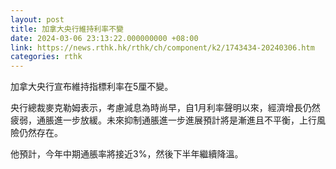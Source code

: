 ```yaml
---
layout: post
title: 加拿大央行維持利率不變
date: 2024-03-06 23:13:22.000000000 +08:00
link: https://news.rthk.hk/rthk/ch/component/k2/1743434-20240306.htm
categories: rthk
---
```


加拿大央行宣布維持指標利率在5厘不變。

央行總裁麥克勒姆表示，考慮減息為時尚早，自1月利率聲明以來，經濟增長仍然疲弱，通脹進一步放緩。未來抑制通脹進一步進展預計將是漸進且不平衡，上行風險仍然存在。

他預計，今年中期通脹率將接近3%，然後下半年繼續降溫。
